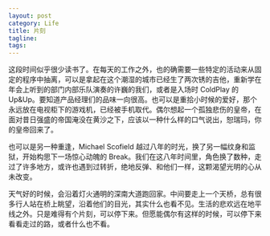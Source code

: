 ```yaml
---
layout: post
category: Life
title: 片刻
tagline:
tags: 
---
```


这段时间似乎很少读书了。在每天的工作之外，也的确需要一些特定的活动来从固定的程序中抽离，可以是拿起在这个潮湿的城市已经生了两次锈的吉他，重新学在年会上听到的部门内部乐队演奏的许巍的我们，或者是入场时 ColdPlay 的 Up&Up。要知道产品经理们的品味一向很高。也可以是重拾小时候的爱好，那个永远放在电视柜下的游戏机，已经被手机取代。偶尔想起一个孤独悲伤的皇帝，在面对昔日强盛的帝国淹没在黄沙之下，应该以一种什么样的口气说出，恕瑞玛，你的皇帝回来了。

也可以是另一种重逢，Michael Scofield 越过八年的时光，换了另一幅纹身和监狱，开始构思下一场惊心动魄的 Break。我们在这八年时间里，角色换了数种，走过了许多地方，或许也遇到过转折，绝地反弹、和他们一样，这颗渴望光明的心从未改变。

天气好的时候，会沿着灯火通明的深南大道跑回家。中间要走上一个天桥，总有很多行人站在桥上眺望，沿着他们的目光，其实什么也看不见。生活的悲欢远在地平线之外。只是难得有个片刻，可以停下来。但愿能偶尔有这样的时候，可以停下来看看走过的路，或者什么也不看。
